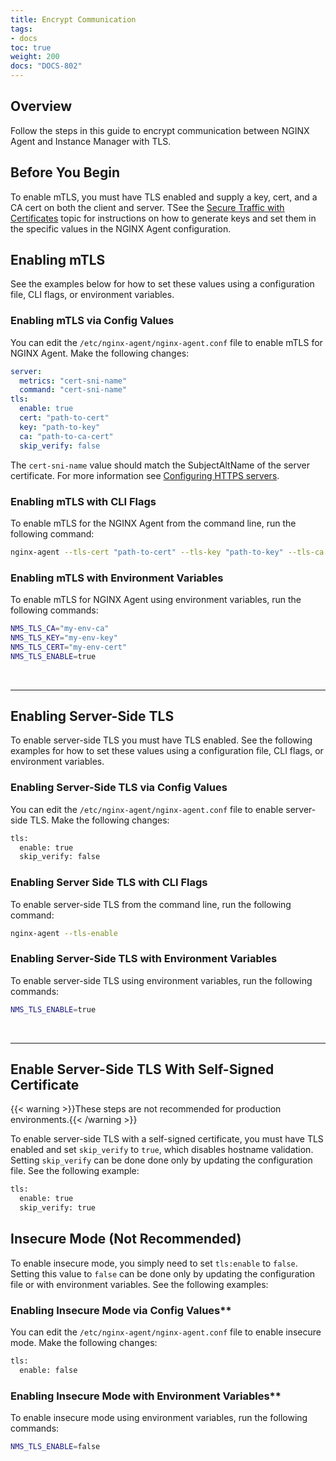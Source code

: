 ```yaml
---
title: Encrypt Communication 
tags:
- docs
toc: true
weight: 200
docs: "DOCS-802"
---
```


## Overview

Follow the steps in this guide to encrypt communication between NGINX Agent and Instance Manager with TLS.

## Before You Begin

To enable mTLS, you must have TLS enabled and supply a key, cert, and a CA cert on both the client and server. TSee the [Secure Traffic with Certificates](https://docs.nginx.com/nginx-management-suite/admin-guides/configuration/secure-traffic/) topic for instructions on how to generate keys and set them in the specific values in the NGINX Agent configuration.

## Enabling mTLS

See the examples below for how to set these values using a configuration file, CLI flags, or environment variables.

### Enabling mTLS via Config Values

You can edit the `/etc/nginx-agent/nginx-agent.conf` file to enable mTLS for NGINX Agent. Make the following changes:

```yaml
server:
  metrics: "cert-sni-name"
  command: "cert-sni-name"
tls:
  enable: true
  cert: "path-to-cert"
  key: "path-to-key"
  ca: "path-to-ca-cert"
  skip_verify: false
```

The `cert-sni-name` value should match the SubjectAltName of the server certificate. For more information see [Configuring HTTPS servers](http://nginx.org/en/docs/http/configuring_https_servers.html).

### Enabling mTLS with CLI Flags

To enable mTLS for the NGINX Agent from the command line, run the following command:

```bash
nginx-agent --tls-cert "path-to-cert" --tls-key "path-to-key" --tls-ca "path-to-ca-cert" --tls-enable
```

### Enabling mTLS with Environment Variables

To enable mTLS for NGINX Agent using environment variables, run the following commands:

```bash
NMS_TLS_CA="my-env-ca"
NMS_TLS_KEY="my-env-key"
NMS_TLS_CERT="my-env-cert"
NMS_TLS_ENABLE=true
```

<br>

---

## Enabling Server-Side TLS

To enable server-side TLS you must have TLS enabled. See the following examples for how to set these values using a configuration file, CLI flags, or environment variables.

### Enabling Server-Side TLS via Config Values

You can edit the `/etc/nginx-agent/nginx-agent.conf` file to enable server-side TLS. Make the following changes:

```bash
tls:
  enable: true
  skip_verify: false
```

### Enabling Server Side TLS with CLI Flags

To enable server-side TLS from the command line, run the following command:

```bash
nginx-agent --tls-enable
```

### Enabling Server-Side TLS with Environment Variables

To enable server-side TLS using environment variables, run the following commands:

```bash
NMS_TLS_ENABLE=true
```

<br>

---

## Enable Server-Side TLS With Self-Signed Certificate

{{< warning >}}These steps are not recommended for production environments.{{< /warning >}}

To enable server-side TLS with a self-signed certificate, you must have TLS enabled and set `skip_verify` to `true`, which disables hostname validation. Setting `skip_verify` can be done done only by updating the configuration file. See the following example:

```bash
tls:
  enable: true
  skip_verify: true
```

## Insecure Mode (Not Recommended)

To enable insecure mode, you simply need to set `tls:enable` to `false`. Setting this value to `false` can be done only by updating the configuration file or with environment variables. See the following examples:

### Enabling Insecure Mode via Config Values**

You can edit the `/etc/nginx-agent/nginx-agent.conf` file to enable insecure mode. Make the following changes:

```bash
tls:
  enable: false
```

### Enabling Insecure Mode with Environment Variables**

To enable insecure mode using environment variables, run the following commands:

```bash
NMS_TLS_ENABLE=false
```

